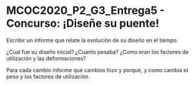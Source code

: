 # MCOC2020_P2_G3_Entrega5 - Concurso: ¡Diseñe su puente!

Escribir un informe que relate la evolución de su diseño en el tiempo. 

¿Cual fue su diseño inicial? ¿Cuanto pesaba? ¿Como eran los factores de utilización y las deformaciones?

Para cada cambio informe qué cambios hizo y porqué, y como cambia el peso y los factores de utilización. 
